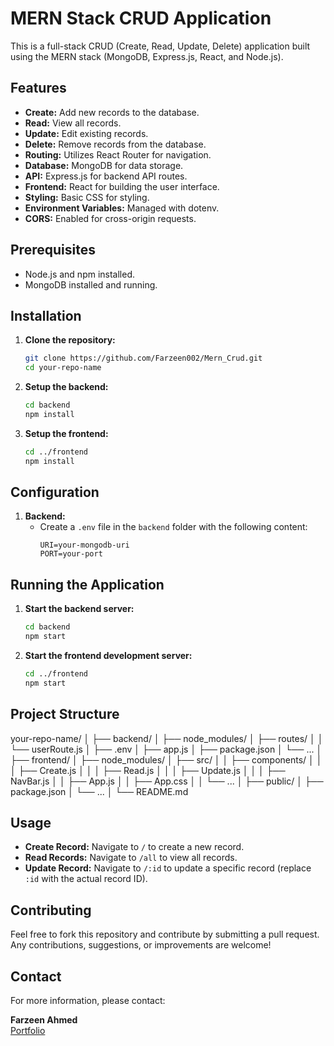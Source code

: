 # MERN Stack CRUD Application

This is a full-stack CRUD (Create, Read, Update, Delete) application built using the MERN stack (MongoDB, Express.js, React, and Node.js).

## Features
- **Create:** Add new records to the database.
- **Read:** View all records.
- **Update:** Edit existing records.
- **Delete:** Remove records from the database.
- **Routing:** Utilizes React Router for navigation.
- **Database:** MongoDB for data storage.
- **API:** Express.js for backend API routes.
- **Frontend:** React for building the user interface.
- **Styling:** Basic CSS for styling.
- **Environment Variables:** Managed with dotenv.
- **CORS:** Enabled for cross-origin requests.

## Prerequisites
- Node.js and npm installed.
- MongoDB installed and running.

## Installation

1. **Clone the repository:**
    ```sh
    git clone https://github.com/Farzeen002/Mern_Crud.git
    cd your-repo-name
    ```

2. **Setup the backend:**
    ```sh
    cd backend
    npm install
    ```

3. **Setup the frontend:**
    ```sh
    cd ../frontend
    npm install
    ```

## Configuration

1. **Backend:**
    - Create a `.env` file in the `backend` folder with the following content:
      ```env
      URI=your-mongodb-uri
      PORT=your-port
      ```

## Running the Application

1. **Start the backend server:**
    ```sh
    cd backend
    npm start
    ```

2. **Start the frontend development server:**
    ```sh
    cd ../frontend
    npm start
    ```

## Project Structure

your-repo-name/
│
├── backend/
│ ├── node_modules/
│ ├── routes/
│ │ └── userRoute.js
│ ├── .env
│ ├── app.js
│ ├── package.json
│ └── ...
│
├── frontend/
│ ├── node_modules/
│ ├── src/
│ │ ├── components/
│ │ │ ├── Create.js
│ │ │ ├── Read.js
│ │ │ ├── Update.js
│ │ │ ├── NavBar.js
│ │ ├── App.js
│ │ ├── App.css
│ │ └── ...
│ ├── public/
│ ├── package.json
│ └── ...
│
└── README.md


## Usage

- **Create Record:** Navigate to `/` to create a new record.
- **Read Records:** Navigate to `/all` to view all records.
- **Update Record:** Navigate to `/:id` to update a specific record (replace `:id` with the actual record ID).

## Contributing

Feel free to fork this repository and contribute by submitting a pull request. Any contributions, suggestions, or improvements are welcome!

## Contact

For more information, please contact:

**Farzeen Ahmed**  
[Portfolio](https://farzeens-portfolio.netlify.app/)
